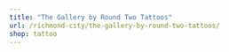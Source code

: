 ```yaml
---
title: "The Gallery by Round Two Tattoos"
url: /richmond-city/the-gallery-by-round-two-tattoos/
shop: tattoo
---
```

